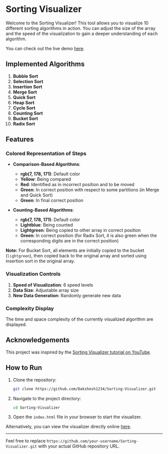 

# Sorting Visualizer

Welcome to the Sorting Visualizer! This tool allows you to visualize 10 different sorting algorithms in action. You can adjust the size of the array and the speed of the visualization to gain a deeper understanding of each algorithm.

You can check out the live demo [here](https://dakshesh1234.github.io/Sorting-Visualizer/).

## Implemented Algorithms

1. **Bubble Sort**
2. **Selection Sort**
3. **Insertion Sort**
4. **Merge Sort**
5. **Quick Sort**
6. **Heap Sort**
7. **Cycle Sort**
8. **Counting Sort**
9. **Bucket Sort**
10. **Radix Sort**

## Features

### Colored Representation of Steps

- **Comparison-Based Algorithms**:
  - **rgb(7, 178, 171)**: Default color
  - **Yellow**: Being compared
  - **Red**: Identified as in incorrect position and to be moved
  - **Green**: In correct position with respect to some partitions (in Merge and Quick Sort)
  - **Green**: In final correct position

- **Counting-Based Algorithms**:
  - **rgb(7, 178, 171)**: Default color
  - **Lightblue**: Being counted
  - **Lightgreen**: Being copied to other array in correct position
  - **Green**: In correct position (for Radix Sort, it is also green when the corresponding digits are in the correct position)

**Note:** For Bucket Sort, all elements are initially copied to the bucket (`lightgreen`), then copied back to the original array and sorted using insertion sort in the original array.

### Visualization Controls

1. **Speed of Visualization**: 6 speed levels
2. **Data Size**: Adjustable array size
3. **New Data Generation**: Randomly generate new data

### Complexity Display

The time and space complexity of the currently visualized algorithm are displayed.

## Acknowledgements

This project was inspired by the [Sorting Visualizer tutorial on YouTube](https://www.youtube.com/watch?v=pFXYym4Wbkc).

## How to Run

1. Clone the repository:
   ```sh
   git clone https://github.com/Dakshesh1234/Sorting-Visualizer.git
   ```
2. Navigate to the project directory:
   ```sh
   cd Sorting-Visualizer
   ```
3. Open the `index.html` file in your browser to start the visualizer.

Alternatively, you can view the visualizer directly online [here](https://dakshesh1234.github.io/Sorting-Visualizer/).

---

Feel free to replace `https://github.com/your-username/Sorting-Visualizer.git` with your actual GitHub repository URL. 

